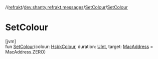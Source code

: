 //[refrakt](../../../index.md)/[dev.shanty.refrakt.messages](../index.md)/[SetColour](index.md)/[SetColour](-set-colour.md)

# SetColour

[jvm]\
fun [SetColour](-set-colour.md)(colour: [HsbkColour](../../dev.shanty.refrakt.models/-hsbk-colour/index.md), duration: [UInt](https://kotlinlang.org/api/latest/jvm/stdlib/kotlin/-u-int/index.html), target: [MacAddress](../../dev.shanty.refrakt/-mac-address/index.md) = MacAddress.ZERO)
